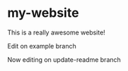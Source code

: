 # my-website

This is a really awesome website!

Edit on example branch

Now editing on update-readme branch
